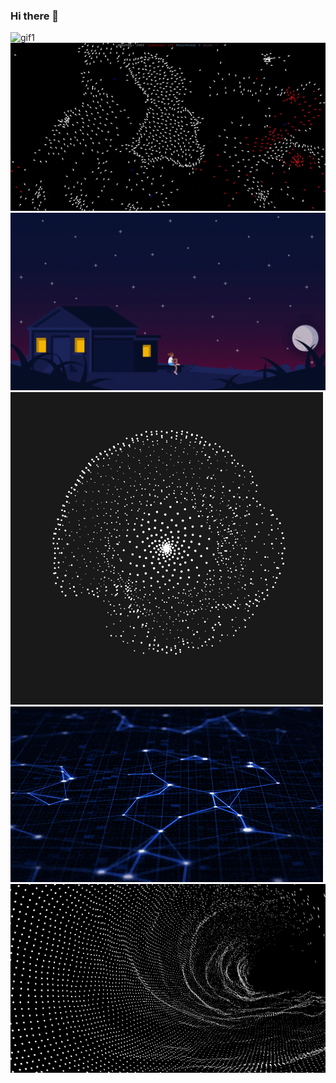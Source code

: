 ### Hi there 👋

<!--
**incognito-42/incognito-42** is a ✨ _special_ ✨ repository because its `README.md` (this file) appears on your GitHub profile.

Here are some ideas to get you started:

- 🔭 I’m currently working on ...
- 🌱 I’m currently learning ...
- 👯 I’m looking to collaborate on ...
- 🤔 I’m looking for help with ...
- 💬 Ask me about ...
- 📫 How to reach me: ...
- 😄 Pronouns: ...
- ⚡ Fun fact: ...
-->
![gif1](b306af2540f8e843b99813625f05744a.gif)
![gif2](28971980-92d2-11ea-8a66-4d0d91c0e790.gif)
![gif3](61590b37136421.5735ae02e1740.gif)
![gif4](700082fda66b852d689cde9ec55c3e3b.gif)
![gif5](a2ba069a2e2f8de5-animation-tech-gif-by-matthew-butler-find-share-on-giphy.gif)
![gif6](math-gifs.gif)
